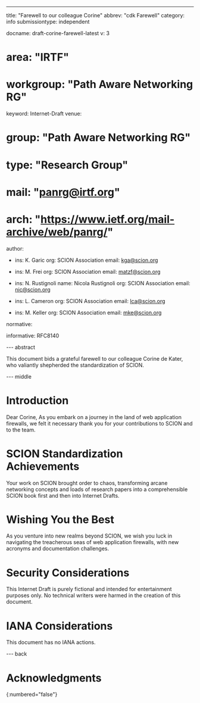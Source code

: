 ---
title: "Farewell to our  colleague Corine"
abbrev: "cdk Farewell"
category: info
submissiontype: independent

docname: draft-corine-farewell-latest
v: 3
# area: "IRTF"
# workgroup: "Path Aware Networking RG"
keyword: Internet-Draft
venue:
#  group: "Path Aware Networking RG"
#  type: "Research Group"
#  mail: "panrg@irtf.org"
#  arch: "https://www.ietf.org/mail-archive/web/panrg/"

author:
 -   ins:  K. Garic
     org: SCION Association
     email: kga@scion.org

-   ins:  M. Frei
     org: SCION Association
     email: matzf@scion.org

 -   ins: N. Rustignoli
     name: Nicola Rustignoli
     org: SCION Association
     email: nic@scion.org

 -   ins:  L. Cameron
     org: SCION Association
     email: lca@scion.org

 -   ins:  M. Keller
     org: SCION Association
     email: mke@scion.org

normative:

informative:
  RFC8140

--- abstract

This document bids a grateful farewell to our colleague Corine de Kater, who valiantly shepherded the standardization of SCION. 



--- middle

# Introduction

Dear Corine,
As you embark on a journey in the land of web application firewalls, we felt it necessary thank you for your contributions to SCION and to the team. 

# SCION Standardization Achievements

Your work on SCION brought order to chaos, transforming arcane networking concepts and loads of research papers into a comprehensible SCION book first and then into Internet Drafts. 

# Wishing You the Best

As you venture into new realms beyond SCION, we wish you luck in navigating the treacherous seas of web application firewalls, with new acronyms and documentation challenges. 

# Security Considerations

This Internet Draft is purely fictional and intended for entertainment purposes only. No technical writers were harmed in the creation of this document.


# IANA Considerations

This document has no IANA actions.


--- back

# Acknowledgments
{:numbered="false"}


